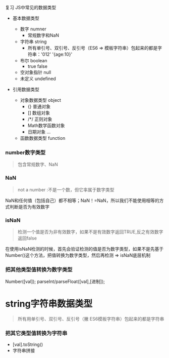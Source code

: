 复习
JS中常见的数据类型
- 基本数据类型
  + 数字 numner
    + 常规数字和NaN
  + 字符串 string
    + 所有单引号、双引号、反引号（ES6 => 模板字符串）包起来的都是字符串：'012' '{age:10}'
  + 布尔 boolean
    + true false
  + 空对象指针 null
  + 未定义 undefined

- 引用数据类型
  + 对象数据类型 object
    + {} 普通对象
    + [] 数组对象
    + /*/ 正则对象
    + Math数学函数对象
    + 日期对象
    ... 
  + 函数数据类型 function

### number数字类型
> 包含常规数字、NaN

### NaN
> not a number :不是一个数，但它率属于数字类型

NaN和任何值（包括自己）都不相等；NaN！=NaN，所以我们不能使用相等的方式判断是否为有效数字

### isNaN
> 检测一个值是否为非有效数字，如果不是有效数字返回TRUE,反之有效数字返回false

在使用isNaN检测的时候，首先会验证检测的值是否为数字类型，如果不是先基于Number()这个方法，把值转换为数字类型，然后再检测 => isNaN底层机制

### 把其他类型值转换为数字类型
Number([val]);
parseInt/parseFloat([val],[进制]);


# string字符串数据类型
> 所有用单引号、双引号、反引号（撇 ES6模板字符串）包起来的都是字符串

### 把其它类型值转换为字符串
- [val].toString()
- 字符串拼接





  